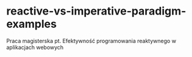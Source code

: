 # reactive-vs-imperative-paradigm-examples
Praca magisterska pt. Efektywność programowania reaktywnego w aplikacjach webowych 
